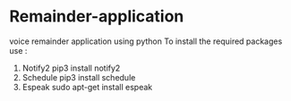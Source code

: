# Remainder-application
voice remainder application using python
To install the required packages use :
1. Notify2    pip3 install notify2
2. Schedule   pip3 install schedule
3. Espeak     sudo apt-get install espeak
